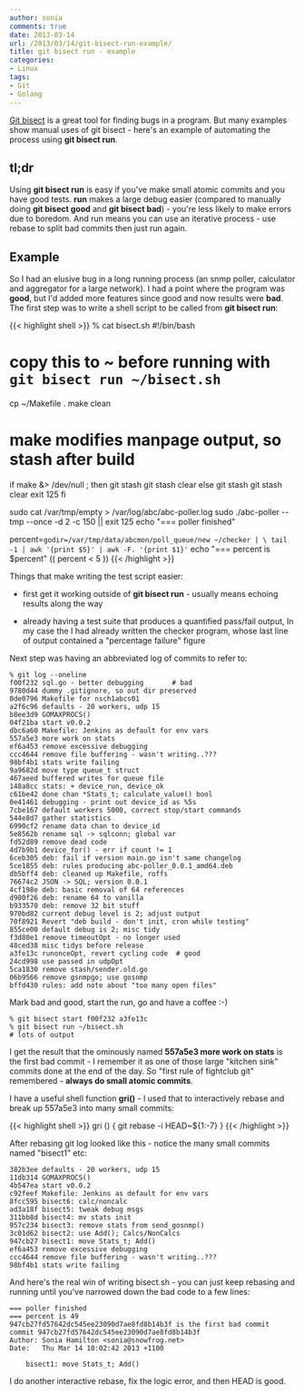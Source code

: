 ```yaml
---
author: sonia
comments: true
date: 2013-03-14
url: /2013/03/14/git-bisect-run-example/
title: git bisect run - example
categories:
- Linux
tags:
- Git
- Golang
---
```


[Git bisect](http://www.kernel.org/pub/software/scm/git/docs/git-bisect.html) is a great tool for finding bugs in a program. But many examples show manual uses of git bisect - here's an example of automating the process using **git bisect run**.

<!--more-->

## tl;dr



Using **git bisect run** is easy if you've make small atomic commits and you have good tests. **run** makes a large debug easier (compared to manually doing **git bisect good** and **git bisect bad**) - you're less likely to make errors due to boredom. And run means you can use an iterative process - use rebase to split bad commits then just run again.



## Example



So I had an elusive bug in a long running process (an snmp poller, calculator and aggregator for a large network). I had a point where the program was **good**, but I'd added more features since good and now results were **bad**. The first step was to write a shell script to be called from **git bisect run**:

{{< highlight shell >}}
% cat bisect.sh
#!/bin/bash
# copy this to ~ before running with `git bisect run ~/bisect.sh`

cp ~/Makefile .
make clean

# make modifies manpage output, so stash after build
if make &> /dev/null ; then
	git stash
	git stash clear
else
	git stash
	git stash clear
	exit 125
fi

sudo cat /var/tmp/empty > /var/log/abc/abc-poller.log
sudo ./abc-poller --tmp --once -d 2 -c 150 || exit 125
echo "=== poller finished"

percent=`godir=/var/tmp/data/abcmon/poll_queue/new ~/checker | \
  tail -1 | awk '{print $5}' | awk -F. '{print $1}'`
echo "=== percent is $percent"
(( percent < 5 ))
{{< /highlight >}}

Things that make writing the test script easier:



	
  * first get it working outside of **git bisect run** - usually means echoing results along the way

	
  * already having a test suite that produces a quantified pass/fail output, In my case the I had already written the checker program, whose last line of output contained a "percentage failure" figure



Next step was having an abbreviated log of commits to refer to:

    % git log --oneline
    f00f232 sql.go - better debugging       # bad
    9780d44 dummy .gitignore, so out dir preserved
    0de0796 Makefile for nsch1abcs01
    a2f6c96 defaults - 20 workers, udp 15
    b8ee3d9 GOMAXPROCS()
    04f21ba start v0.0.2
    dbc6a60 Makefile: Jenkins as default for env vars
    557a5e3 more work on stats
    ef6a453 remove excessive debugging
    ccc4644 remove file buffering - wasn't writing..???
    98bf4b1 stats write failing
    9a9682d move type queue_t struct
    467aeed buffered writes for queue file
    148a8cc stats: + device_run, device_ok
    c61be42 done chan *Stats_t; calculate_value() bool
    0e41461 debugging - print out device_id as %5s
    7cbe167 default workers 5000, correct stop/start commands
    544e8d7 gather statistics
    6990cf2 rename data chan to device_id
    5e8562b rename sql -> sqlconn; global var
    fd52d89 remove dead code
    4d7b9b1 device_for() - err if count != 1
    6ceb305 deb: fail if version main.go isn't same changelog
    5ce1855 deb: rules producing abc-poller_0.0.1_amd64.deb
    db5bff4 deb: cleaned up Makefile, roffs
    76674c2 JSON -> SQL; version 0.0.1
    4cf198e deb: basic removal of 64 references
    d980f26 deb: rename 64 to vanilla
    b933570 deb: remove 32 bit stuff
    970bd82 current debug level is 2; adjust output
    70f8921 Revert "deb build - don't init, cron while testing"
    855ce00 default debug is 2; misc tidy
    f3d80e1 remove timeoutOpt - no longer used
    48ced38 misc tidys before release
    a3fe13c runonceOpt, revert cycling code  # good
    24cd998 use passed in udpOpt
    5ca1830 remove stash/sender.old.go
    06b9566 remove gsnmpgo; use gosnmp
    bffd430 rules: add note about "too many open files"

Mark bad and good, start the run, go and have a coffee :-)

    % git bisect start f00f232 a3fe13c
    % git bisect run ~/bisect.sh
    # lots of output

I get the result that the ominously named **557a5e3 more work on stats** is the first bad commit - I remember it as one of those large "kitchen sink" commits done at the end of the day. So "first rule of fightclub git" remembered - **always do small atomic commits**.

I have a useful shell function **gri()** - I used that to interactively rebase and break up 557a5e3 into many small commits:

{{< highlight shell >}}
gri () {
  git rebase -i HEAD~${1:-7}
}
{{< /highlight >}}

After rebasing git log looked like this - notice the many small commits named "bisect1" etc:

    382b3ee defaults - 20 workers, udp 15
    11db314 GOMAXPROCS()
    4b547ea start v0.0.2
    c92feef Makefile: Jenkins as default for env vars
    8fcc595 bisect6: calc/noncalc
    ad3a18f bisect5: tweak debug msgs
    311bb8d bisect4: mv stats init
    957c234 bisect3: remove stats from send_gosnmp()
    3c01d62 bisect2: use Add(); Calcs/NonCalcs
    947cb27 bisect1: move Stats_t; Add()
    ef6a453 remove excessive debugging
    ccc4644 remove file buffering - wasn't writing..???
    98bf4b1 stats write failing

And here's the real win of writing bisect.sh - you can just keep rebasing and running until you've narrowed down the bad code to a few lines:

    === poller finished
    === percent is 49
    947cb27fd57642dc545ee23090d7ae8fd8b14b3f is the first bad commit
    commit 947cb27fd57642dc545ee23090d7ae8fd8b14b3f
    Author: Sonia Hamilton <sonia@snowfrog.net>
    Date:   Thu Mar 14 10:02:42 2013 +1100

        bisect1: move Stats_t; Add()

I do another interactive rebase, fix the logic error, and then HEAD is good.

